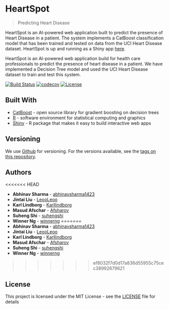 # HeartSpot
> Predicting Heart Disease

HeartSpot is an AI-powered web application built to predict the presence of Heart Disease in a patient. The system implements a CatBoost classification model that has been trained and tested on data from the UCI Heart Disease dataset. HeartSpot is up and running as a Shiny app [here](https://heartspot.shinyapps.io/heartspot/).

HeartSpot is an AI-powered web application build for health care professionals to predict the presence of heart disease in a patient. We have implemented a Decision Tree model and used the UCI Heart Disease dataset to train and test this system.

[![Build Status](https://travis-ci.com/Afsharov/heartspot.svg?token=Sph7DpuhuszAqqWigRVa&branch=master)](https://travis-ci.com/Afsharov/heartspot) [![codecov](https://codecov.io/gh/Afsharov/heartspot/branch/master/graph/badge.svg?token=U9W1o4pZW8)](https://codecov.io/gh/Afsharov/heartspot) [![License](http://img.shields.io/:license-mit-blue.svg?style=flat-square)](http://badges.mit-license.org) 

## Built With

* [CatBoost](https://catboost.ai/docs/concepts/about.html) - open source library for gradient boosting on decision trees
* [R](https://www.r-project.org/) - software environment for statistical computing and graphics
* [Shiny](https://shiny.rstudio.com/) - R package that makes it easy to build interactive web apps

## Versioning

We use [Github](https://github.com/) for versioning. For the versions available, see the [tags on this repository](https://github.com/Afsharov/heartspot).

## Authors

<<<<<<< HEAD
* **Abhinav Sharma** - [abhinavsharma1423](https://github.com/abhinavsharma1423) 
* **Jintai Liu** - [LeooLeoo](https://github.com/LeooLeoo) 
* **Karl Lindborg** - [Karllindborg](https://github.com/Karllindborg) 
* **Masud Afschar** - [Afsharov](https://github.com/Afsharov) 
* **Suheng Shi** - [suhengshi](https://github.com/suhengshi) 
* **Winner Ng** - [winnerng](https://github.com/winnerng) 
=======
* **Abhinav Sharma** - [abhinavsharma1423](https://github.com/abhinavsharma1423)
* **Jintai Liu** - [LeooLeoo](https://github.com/LeooLeoo) 
* **Karl Lindborg** - [Karllindborg](https://github.com/Karllindborg)
* **Masud Afschar** - [Afsharov](https://github.com/Afsharov)
* **Suheng Shi** - [suhengshi](https://github.com/suhengshi)
* **Winner Ng** - [winnerng](https://github.com/winnerng)
>>>>>>> ef8032f7d0d17a836d55955c75cec38992679621

## License

This project is licensed under the MIT License - see the [LICENSE](LICENSE) file for details
